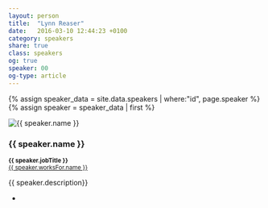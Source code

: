 ```yaml
---
layout: person
title:  "Lynn Reaser"
date:   2016-03-10 12:44:23 +0100
category: speakers
share: true
class: speakers
og: true
speaker: 00
og-type: article
---
```


{% assign speaker_data = site.data.speakers | where:"id", page.speaker %}
{% assign speaker = speaker_data | first %}
<div class="speaker">
	<div class="photo-wrapper rounded"><img src="/assets/img/speakers/{{ speaker.image }}" alt="{{ speaker.name }}" class="img-responsive"></div>
	<h3 class="name">{{ speaker.name }}</h3>
	<p class="text-alt"><small><strong>{{ speaker.jobTitle }}</strong><br/><a href="{{ speaker.worksFor.url }}" title="{{ speaker.worksFor.name }}">{{ speaker.worksFor.name }}</a></small></p>
	<p class="about text-left">{{ speaker.description}} </p>
	<ul class="speaker-socials">
		<li><a href="mailto:{{ speaker.email }}"><span class="fa fa-envelope"></span></a></li>
	</ul>
</div>
